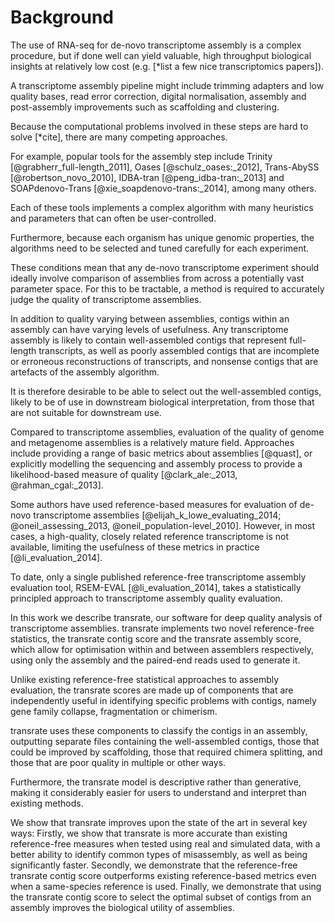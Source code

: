 # Background

The use of RNA-seq for de-novo transcriptome assembly is a complex procedure, but if done well can yield valuable, high throughput biological insights at relatively low cost (e.g. [*list a few nice transcriptomics papers]).

A transcriptome assembly pipeline might include trimming adapters and low quality bases, read error correction, digital normalisation, assembly and post-assembly improvements such as scaffolding and clustering.

Because the computational problems involved in these steps are hard to solve [*cite], there are many competing approaches.

For example, popular tools for the assembly step include Trinity [@grabherr_full-length_2011], Oases [@schulz_oases:_2012], Trans-AbySS [@robertson_novo_2010], IDBA-tran [@peng_idba-tran:_2013] and SOAPdenovo-Trans [@xie_soapdenovo-trans:_2014], among many others.

Each of these tools implements a complex algorithm with many heuristics and parameters that can often be user-controlled.

Furthermore, because each organism has unique genomic properties, the algorithms need to be selected and tuned carefully for each experiment.

These conditions mean that any de-novo transcriptome experiment should ideally involve comparison of assemblies from across a potentially vast parameter space. For this to be tractable, a method is required to accurately judge the quality of transcriptome assemblies.

In addition to quality varying between assemblies, contigs within an assembly can have varying levels of usefulness. Any transcriptome assembly is likely to contain well-assembled contigs that represent full-length transcripts, as well as poorly assembled contigs that are incomplete or erroneous reconstructions of transcripts, and nonsense contigs that are artefacts of the assembly algorithm.

It is therefore desirable to be able to select out the well-assembled contigs, likely to be of use in downstream biological interpretation, from those that are not suitable for downstream use.

Compared to transcriptome assemblies, evaluation of the quality of genome and metagenome assemblies is a relatively mature field. Approaches include providing a range of basic metrics about assemblies [@quast], or explicitly modelling the sequencing and assembly process to provide a likelihood-based measure of quality [@clark_ale:_2013, @rahman_cgal:_2013].

Some authors have used reference-based measures for evaluation of de-novo transcriptome assemblies [@elijah_k_lowe_evaluating_2014; @oneil_assessing_2013, @oneil_population-level_2010]. However, in most cases, a high-quality, closely related reference transcriptome is not available, limiting the usefulness of these metrics in practice [@li_evaluation_2014].

To date, only a single published reference-free transcriptome assembly evaluation tool, RSEM-EVAL [@li_evaluation_2014], takes a statistically principled approach to transcriptome assembly quality evaluation.

In this work we describe transrate, our software for deep quality analysis of transcriptome assemblies. transrate implements two novel reference-free statistics, the transrate contig score and the transrate assembly score, which allow for optimisation within and between assemblers respectively, using only the assembly and the paired-end reads used to generate it.

Unlike existing reference-free statistical approaches to assembly evaluation, the transrate scores are made up of components that are independently useful in identifying specific problems with contigs, namely gene family collapse, fragmentation or chimerism.

transrate uses these components to classify the contigs in an assembly, outputting separate files containing the well-assembled contigs, those that could be improved by scaffolding, those that required chimera splitting, and those that are poor quality in multiple or other ways.

Furthermore, the transrate model is descriptive rather than generative, making it considerably easier for users to understand and interpret than existing methods.

We show that transrate improves upon the state of the art in several key ways: Firstly, we show that transrate is more accurate than existing reference-free measures when tested using real and simulated data, with a better ability to identify common types of misassembly, as well as being significantly faster. Secondly, we demonstrate that the reference-free transrate contig score outperforms existing reference-based metrics even when a same-species reference is used. Finally, we demonstrate that using the transrate contig score to select the optimal subset of contigs from an assembly improves the biological utility of assemblies.
